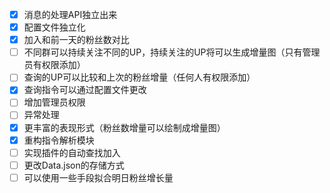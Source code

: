 - [x] 消息的处理API独立出来
- [x] 配置文件独立化
- [x] 加入和前一天的粉丝数对比
- [ ] 不同群可以持续关注不同的UP，持续关注的UP将可以生成增量图（只有管理员有权限添加）
- [ ] 查询的UP可以比较和上次的粉丝增量（任何人有权限添加）
- [x] 查询指令可以通过配置文件更改
- [ ] 增加管理员权限
- [ ] 异常处理
- [x] 更丰富的表现形式（粉丝数增量可以绘制成增量图）
- [x] 重构指令解析模块
- [ ] 实现插件的自动查找加入
- [ ] 更改Data.json的存储方式
- [ ] 可以使用一些手段拟合明日粉丝增长量